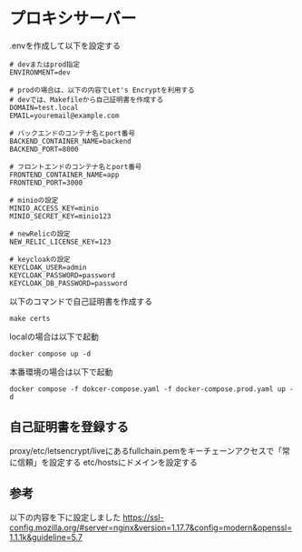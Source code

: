 # プロキシサーバー

.envを作成して以下を設定する

```
# devまたはprod指定
ENVIRONMENT=dev

# prodの場合は、以下の内容でLet's Encryptを利用する
# devでは、Makefileから自己証明書を作成する
DOMAIN=test.local
EMAIL=youremail@example.com

# バックエンドのコンテナ名とport番号
BACKEND_CONTAINER_NAME=backend
BACKEND_PORT=8000

# フロントエンドのコンテナ名とport番号
FRONTEND_CONTAINER_NAME=app
FRONTEND_PORT=3000

# minioの設定
MINIO_ACCESS_KEY=minio
MINIO_SECRET_KEY=minio123

# newRelicの設定
NEW_RELIC_LICENSE_KEY=123

# keycloakの設定
KEYCLOAK_USER=admin
KEYCLOAK_PASSWORD=password
KEYCLOAK_DB_PASSWORD=password
```

以下のコマンドで自己証明書を作成する

```
make certs
```

localの場合は以下で起動

```
docker compose up -d
```

本番環境の場合は以下で起動

```
docker compose -f dokcer-compose.yaml -f docker-compose.prod.yaml up -d
```

## 自己証明書を登録する
proxy/etc/letsencrypt/liveにあるfullchain.pemをキーチェーンアクセスで「常に信頼」を設定する
etc/hostsにドメインを設定する

## 参考
以下の内容を下に設定しました
https://ssl-config.mozilla.org/#server=nginx&version=1.17.7&config=modern&openssl=1.1.1k&guideline=5.7
